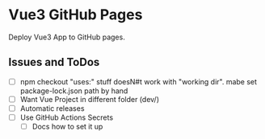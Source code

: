 # Vue3 GitHub Pages

Deploy Vue3 App to GitHub pages.

## Issues and ToDos
- [ ] npm checkout "uses:" stuff doesN#t work with "working dir". mabe set package-lock.json path by hand
- [ ] Want Vue Project in different folder (dev/)
- [ ] Automatic releases
- [ ] Use GitHub Actions Secrets
  - [ ] Docs how to set it up
